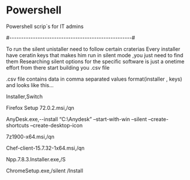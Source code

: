 # Powershell
Powershell scrip`s for IT admins


#----------------------------------------------------#


To run the silent unistaller need to follow certain craterias
Every installer have ceratin keys that makes him run in silent mode ,you just need to find them
Researching silent options for the specific software is just a onetime effort
from there start building you .csv file

.csv file contains data in comma separated values format(installer , keys) and looks like this...

Installer,Switch

Firefox Setup 72.0.2.msi,/qn

AnyDesk.exe,--install “C:\Anydesk” –start-with-win –silent –create-shortcuts –create-desktop-icon

7z1900-x64.msi,/qn

Chef-client-15.7.32-1x64.msi,/qn

Npp.7.8.3.Installer.exe,/S

ChromeSetup.exe,/silent /Install
